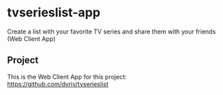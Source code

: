 # tvserieslist-app
Create a list with your favorite TV series and share them with your friends (Web Client App)

## Project
This is the Web Client App for this project: https://github.com/dvriv/tvserieslist
